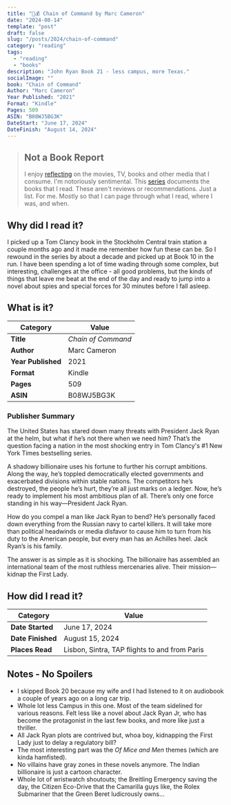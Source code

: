 ```yaml
---
title: "💊💰 Chain of Command by Marc Cameron"
date: "2024-08-14"
template: "post"
draft: false
slug: "/posts/2024/chain-of-command"
category: "reading"
tags:
  - "reading"
  - "books"
description: "John Ryan Book 21 - less campus, more Texas."
socialImage: ""
book: "Chain of Command"
Author: "Marc Cameron"
Year Published: "2021"
Format: "Kindle"
Pages: 509
ASIN: "B08WJ5BG3K"
DateStart: "June 17, 2024"
DateFinish: "August 14, 2024"
---
```


> ## Not a Book Report
> I enjoy [reflecting](https://blog.samrhea.com/posts/2019/analyze-media-habits) on the movies, TV, books and other media that I consume. I'm notoriously sentimental. This [series](https://blog.samrhea.com/category/reading) documents the books that I read. These aren't reviews or recommendations. Just a list. For me. Mostly so that I can page through what I read, where I was, and when.

## Why did I read it?
I picked up a Tom Clancy book in the Stockholm Central train station a couple months ago and it made me remember how fun these can be. So I rewound in the series by about a decade and picked up at Book 10 in the run. I have been spending a lot of time wading through some complex, but interesting, challenges at the office - all good problems, but the kinds of things that leave me beat at the end of the day and ready to jump into a novel about spies and special forces for 30 minutes before I fall asleep.

## What is it?
|Category|Value|
|---|---|
|**Title**|*Chain of Command*|
|**Author**|Marc Cameron|
|**Year Published**|2021|
|**Format**|Kindle|
|**Pages**|509|
|**ASIN**|B08WJ5BG3K|

### Publisher Summary

The United States has stared down many threats with President Jack Ryan at the helm, but what if he’s not there when we need him? That’s the question facing a nation in the most shocking entry in Tom Clancy's #1 New York Times bestselling series.

A shadowy billionaire uses his fortune to further his corrupt ambitions. Along the way, he’s toppled democratically elected governments and exacerbated divisions within stable nations. The competitors he’s destroyed, the people he’s hurt, they’re all just marks on a ledger. Now, he’s ready to implement his most ambitious plan of all. There’s only one force standing in his way—President Jack Ryan.

How do you compel a man like Jack Ryan to bend? He’s personally faced down everything from the Russian navy to cartel killers. It will take more than political headwinds or media disfavor to cause him to turn from his duty to the American people, but every man has an Achilles heel. Jack Ryan’s is his family.

The answer is as simple as it is shocking. The billionaire has assembled an international team of the most ruthless mercenaries alive. Their mission—kidnap the First Lady.

## How did I read it?
|Category|Value|
|---|---|
|**Date Started**|June 17, 2024|
|**Date Finished**|August 15, 2024|
|**Places Read**|Lisbon, Sintra, TAP flights to and from Paris|

## Notes - No Spoilers
* I skipped Book 20 because my wife and I had listened to it on audiobook a couple of years ago on a long car trip.
* Whole lot less Campus in this one. Most of the team sidelined for various reasons. Felt less like a novel about Jack Ryan Jr, who has become the protagonist in the last few books, and more like just a thriller.
* All Jack Ryan plots are contrived but, whoa boy, kidnapping the First Lady just to delay a regulatory bill?
* The most interesting part was the _Of Mice and Men_ themes (which are kinda hamfisted).
* No villains have gray zones in these novels anymore. The Indian billionaire is just a cartoon character.
* Whole lot of wristwatch shoutouts; the Breitling Emergency saving the day, the Citizen Eco-Drive that the Camarilla guys like, the Rolex Submariner that the Green Beret ludicrously owns...
